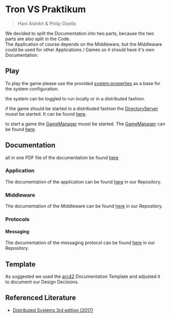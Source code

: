 # Tron VS Praktikum

> Hani Alshikh & Philip Gisella

We decided to split the Documentation into two parts, because the two parts are also split in the Code.  
The Application of course depends on the Middleware, but the Middleware could be used for other Applications / Games so it should have it's own Documentation.

## Play

To play the game please use the provided [system.properties](system.properties) as a base for the system configuration.

the system can be toggled to run locally or in a distributed fashion.

if the game should be started in a distributed fashion the [DirectoryServer](src/main/java/de/alshikh/haw/tron/middleware/directoryserver/DirectoryServer.java) musst be started. It can be found [here](src/main/java/de/alshikh/haw/tron/middleware/directoryserver/DirectoryServer.java).

to start a game the [GameManager](src/main/java/de/alshikh/haw/tron/manager/GameManager.java) musst be started. The [GameManager](src/main/java/de/alshikh/haw/tron/manager/GameManager.java) can be found [here](src/main/java/de/alshikh/haw/tron/manager/GameManager.java).

## Documentation

all in one PDF file of the documentation be found [here](Tron.pdf)

### Application

The documentation of the application can be found [here](docs/application/README.md) in our Repository.

### Middleware

The documentation of the Middleware can be found [here](docs/middleware/README.md) in our Repository.

### Protocols

#### Messaging

The documentation of the messaging protocol can be found [here](docs/protocols/Messaging.md) in our Repository.

## Template

As suggested we used the [arc42](docs/arc42-template-DE.md) Documentation Template and adjusted it to document our Design Decisions.

## Referenced Literature

- [Distributed Systems 3rd edition (2017)](https://www.distributed-systems.net/index.php/books/ds3/)
